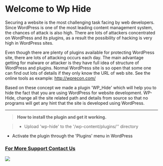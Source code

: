 Welcome to Wp Hide
===================

Securing a website is the most challenging task facing by web developers. Since WordPress is one of the most leading content management system, the chances of attack is also high.   There are lots of attackers concentrated on WordPress and its plugins, as a result the possibility of hacking is very high in WordPress sites.

Even though there are plenty of plugins available for protecting WordPress site, there are lots of attacking occurs each day. The main advantage getting for malware or attacker is they have full idea of structure of WordPress and plugins. Normal WordPress site is so open that some one can find out lots of details if they only know the URL of web site. See the online tools as example: http://wprecon.com/

Based on these concept we made a plugin 'WP_Hide' which will help you to hide the fact that you are using WordPress for website development. WP-Hide, change all the site related path and details from source so that no programs will get any hint that the site is developed using  WordPress.  

---------
> **How to install the plugin and get it working.**

> - Upload 'wp-hide' to the '/wp-content/plugins/'' directory
- Activate the plugin through the 'Plugins' menu in WordPress


### [For More Support Contact Us](http://www.weberge.com/contact.html)

[![](http://www.weberge.com/library/themes/weberge/images/xweberge.png.pagespeed.ic.A3y4OblD9_.webp)](http://www.weberge.com/)